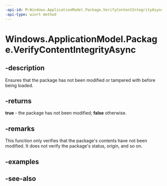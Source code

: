 ```yaml
---
-api-id: M:Windows.ApplicationModel.Package.VerifyContentIntegrityAsync
-api-type: winrt method
---
```


<!-- Method syntax
public Windows.Foundation.IAsyncOperation<bool> VerifyContentIntegrityAsync()
-->

# Windows.ApplicationModel.Package.VerifyContentIntegrityAsync

## -description
Ensures that the package has not been modified or tampered with before being loaded.

## -returns
**true** - the package has not been modified; **false** otherwise.

## -remarks
This function only verifies that the package's contents have not been modified. It does not verify the package's status, origin, and so on.

## -examples

## -see-also
